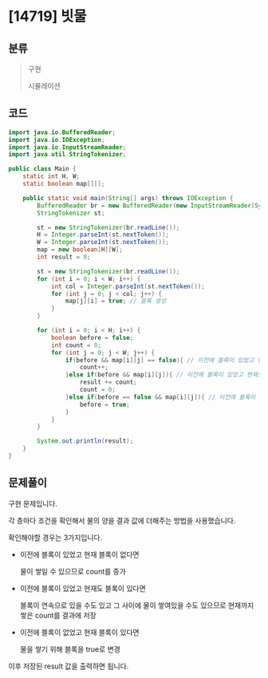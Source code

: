 # [14719] 빗물

## 분류
> 구현
>
> 시뮬레이션

## 코드
```java
import java.io.BufferedReader;
import java.io.IOException;
import java.io.InputStreamReader;
import java.util.StringTokenizer;

public class Main {
    static int H, W;
    static boolean map[][];

    public static void main(String[] args) throws IOException {
        BufferedReader br = new BufferedReader(new InputStreamReader(System.in));
        StringTokenizer st;

        st = new StringTokenizer(br.readLine());
        H = Integer.parseInt(st.nextToken());
        W = Integer.parseInt(st.nextToken());
        map = new boolean[H][W];
        int result = 0;

        st = new StringTokenizer(br.readLine());
        for (int i = 0; i < W; i++) {
            int col = Integer.parseInt(st.nextToken());
            for (int j = 0; j < col; j++) {
                map[j][i] = true; // 블록 생성
            }
        }

        for (int i = 0; i < H; i++) {
            boolean before = false;
            int count = 0;
            for (int j = 0; j < W; j++) {
                if(before && map[i][j] == false){ // 이전에 블록이 있었고 현재 블록이 없다면 
                    count++;
                }else if(before && map[i][j]){ // 이전에 블록이 있었고 현재도 블록이 있다면
                    result += count;
                    count = 0;
                }else if(before == false && map[i][j]){ // 이전에 블록이 없었고 현재 블록이 있
                    before = true;
                }
            }
        }

        System.out.println(result);
    }
}
```

## 문제풀이
구현 문제입니다.

각 층마다 조건을 확인해서 물의 양을 결과 값에 더해주는 방법을 사용했습니다.

확인해야할 경우는 3가지입니다.

- 이전에 블록이 있었고 현재 블록이 없다면

  물이 쌓일 수 있으므로 count를 증가

- 이전에 블록이 있었고 현재도 블록이 있다면

  블록이 연속으로 있을 수도 있고 그 사이에 물이 쌓여있을 수도 있으므로 현재까지 쌓은 count를 결과에 저장

- 이전에 블록이 없었고 현재 블록이 있다면

  물을 쌓기 위해 블록을 true로 변경

이후 저장된 result 값을 출력하면 됩니다.